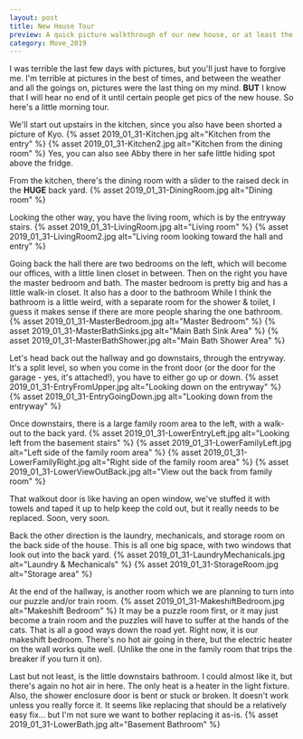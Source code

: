 ```yaml
---
layout: post
title: New House Tour
preview: A quick picture walkthrough of our new house, or at least the parts of it that  I remembered to take pictures of.  
category: Move_2019
---
```



I was terrible the last few days with pictures, but you'll just have to forgive me. I'm terrible at pictures in the best of times, and between the weather and all the goings on, pictures were the last thing on my mind. __BUT__ I know that I will hear no end of it until certain people get pics of the new house. So here's a little morning tour.

We'll start out upstairs in the kitchen, since you also have been shorted a picture of Kyo.
{% asset 2019_01_31-Kitchen.jpg alt="Kitchen from the entry" %}
{% asset 2019_01_31-Kitchen2.jpg alt="Kitchen from the dining room" %}
Yes, you can also see Abby there in her safe little hiding spot above the fridge.

From the kitchen, there's the dining room with a slider to the raised deck in the __HUGE__ back yard. 
{% asset 2019_01_31-DiningRoom.jpg alt="Dining room" %}

Looking the other way, you have the living room, which is by the entryway stairs.
{% asset 2019_01_31-LivingRoom.jpg alt="Living room" %}
{% asset 2019_01_31-LivingRoom2.jpg alt="Living room looking toward the hall and entry" %}

Going back the hall there are two bedrooms on the left, which will become our offices, with a little linen closet in between. Then on the right you have the master bedroom and bath. The master bedroom is pretty big and has a little walk-in closet. It also has a door to the bathroom While I think the bathroom is a little weird, with a separate room for the shower & toilet, I guess it makes sense if there are more people sharing the one bathroom.
{% asset 2019_01_31-MasterBedroom.jpg alt="Master Bedroom" %}
{% asset 2019_01_31-MasterBathSinks.jpg alt="Main Bath Sink Area" %}
{% asset 2019_01_31-MasterBathShower.jpg alt="Main Bath Shower Area" %} 

Let's head back out the hallway and go downstairs, through the entryway. It's a split level, so when you come in the front door (or the door for the garage - yes, it's attached!), you have to either go up or down.
{% asset 2019_01_31-EntryFromUpper.jpg alt="Looking down on the entryway" %}
{% asset 2019_01_31-EntryGoingDown.jpg alt="Looking down from the entryway" %}

Once downstairs, there is a large family room area to the left, with a walk-out to the back yard.
{% asset 2019_01_31-LowerEntryLeft.jpg alt="Looking left from the basement stairs" %}
{% asset 2019_01_31-LowerFamilyLeft.jpg alt="Left side of the family room area" %}
{% asset 2019_01_31-LowerFamilyRight.jpg alt="Right side of the family room area" %}
{% asset 2019_01_31-LowerViewOutBack.jpg alt="View out the back from family room" %}

That walkout door is like having an open window, we've stuffed it with towels and taped it up to help keep the cold out, but it really needs to be replaced. Soon, very soon.

Back the other direction is the laundry, mechanicals, and storage room on the back side of the house. This is all one big space, with two windows that look out into the back yard.
{% asset 2019_01_31-LaundryMechanicals.jpg alt="Laundry & Mechanicals" %}
{% asset 2019_01_31-StorageRoom.jpg alt="Storage area" %}

At the end of the hallway, is another room which we are planning to turn into our puzzle and/or train room. 
{% asset 2019_01_31-MakeshiftBedroom.jpg alt="Makeshift Bedroom" %}
It may be a puzzle room first, or it may just become a train room and the puzzles will have to suffer at the hands of the cats. That is all a good ways down the road yet. Right now, it is our makeshift bedroom. There's no hot air going in there, but the electric heater on the wall works quite well. (Unlike the one in the family room that trips the breaker if you turn it on).

Last but not least, is the little downstairs bathroom. I could almost like it, but there's again no hot air in here. The only heat is a heater in the light fixture. Also, the shower enclosure door is bent or stuck or broken. It doesn't work unless you really force it. It seems like replacing that should be a relatively easy fix... but I'm not sure we want to bother replacing it as-is.
{% asset 2019_01_31-LowerBath.jpg alt="Basement Bathroom" %}

